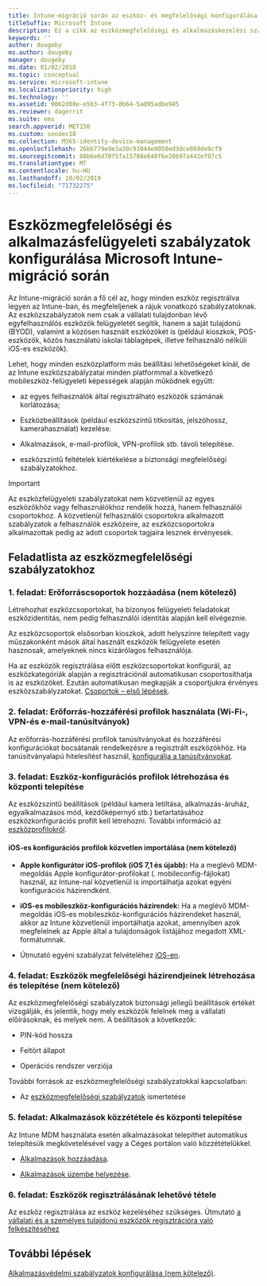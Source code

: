 ```yaml
---
title: Intune-migráció során az eszköz- és megfelelőségi konfigurálása
titleSuffix: Microsoft Intune
description: Ez a cikk az eszközmegfelelőségi és alkalmazáskezelési szabályzatok Microsoft Intune-migráció során történő konfigurálásához szükséges lépéseket ismerteti.
keywords: ''
author: dougeby
ms.author: dougeby
manager: dougeby
ms.date: 01/02/2018
ms.topic: conceptual
ms.service: microsoft-intune
ms.localizationpriority: high
ms.technology: ''
ms.assetid: 0062d08e-e5b3-4f73-8b64-5ad95adbe945
ms.reviewer: dagerrit
ms.suite: ems
search.appverid: MET150
ms.custom: seodec18
ms.collection: M365-identity-device-management
ms.openlocfilehash: 26bb779e9e3a30c93044e0058ed3dce869de0cf9
ms.sourcegitcommit: 88b6e6d70f5fa15708e640f6e20b97a442ef07c5
ms.translationtype: MT
ms.contentlocale: hu-HU
ms.lasthandoff: 10/02/2019
ms.locfileid: "71732275"
---
```

# <a name="configure-device-compliance-and-app-management-policies-when-migrating-to-microsoft-intune"></a>Eszközmegfelelőségi és alkalmazásfelügyeleti szabályzatok konfigurálása Microsoft Intune-migráció során

Az Intune-migráció során a fő cél az, hogy minden eszköz regisztrálva legyen az Intune-ban, és megfeleljenek a rájuk vonatkozó szabályzatoknak. Az eszközszabályzatok nem csak a vállalati tulajdonban lévő egyfelhasználós eszközök felügyeletét segítik, hanem a saját tulajdonú (BYOD), valamint a közösen használt eszközökét is (például kioszkok, POS-eszközök, közös használatú iskolai táblagépek, illetve felhasználó nélküli iOS-es eszközök).

Lehet, hogy minden eszközplatform más beállítási lehetőségeket kínál, de az Intune eszközszabályzatai minden platformmal a következő mobileszköz-felügyeleti képességek alapján működnek együtt:

- az egyes felhasználók által regisztrálható eszközök számának korlátozása;

- Eszközbeállítások (például eszközszintű titkosítás, jelszóhossz, kamerahasználat) kezelése.

- Alkalmazások, e-mail-profilok, VPN-profilok stb. távoli telepítése.

- eszközszintű feltételek kiértékelése a biztonsági megfelelőségi szabályzatokhoz.

> [!IMPORTANT]
> Az eszközfelügyeleti szabályzatokat nem közvetlenül az egyes eszközökhöz vagy felhasználókhoz rendelik hozzá, hanem felhasználói csoportokhoz. A közvetlenül felhasználói csoportokra alkalmazott szabályzatok a felhasználók eszközeire, az eszközcsoportokra alkalmazottak pedig az adott csoportok tagjaira lesznek érvényesek.

## <a name="task-list-for-device-compliance-policies"></a>Feladatlista az eszközmegfelelőségi szabályzatokhoz

### <a name="task-1-add-device-groups-optional"></a>1\. feladat: Erőforráscsoportok hozzáadása (nem kötelező)

Létrehozhat eszközcsoportokat, ha bizonyos felügyeleti feladatokat eszközidentitás, nem pedig felhasználói identitás alapján kell elvégeznie.

Az eszközcsoportok elsősorban kioszkok, adott helyszínre telepített vagy műszakonként mások által használt eszközök felügyelete esetén hasznosak, amelyeknek nincs kizárólagos felhasználója.

Ha az eszközök regisztrálása előtt eszközcsoportokat konfigurál, az eszközkategóriák alapján a regisztrációnál automatikusan csoportosíthatja is az eszközöket. Ezután automatikusan megkapják a csoportjukra érvényes eszközszabályzatokat. [Csoportok – első lépések](groups-get-started.md).

### <a name="task-2-use-resource-access-profiles-wi-fi-vpn-and-email-certificates"></a>2\. feladat: Erőforrás-hozzáférési profilok használata (Wi-Fi-, VPN-és e-mail-tanúsítványok)

Az erőforrás-hozzáférési profilok tanúsítványokat és hozzáférési konfigurációkat bocsátanak rendelkezésre a regisztrált eszközökhöz. Ha tanúsítványalapú hitelesítést használ, [konfigurálja a tanúsítványokat](../protect/certificates-configure.md).

### <a name="task-3-create-and-deploy-device-configuration-profiles"></a>3\. feladat: Eszköz-konfigurációs profilok létrehozása és központi telepítése

Az eszközszintű beállítások (például kamera letiltása, alkalmazás-áruház, egyalkalmazásos mód, kezdőképernyő stb.) betartatásához eszközkonfigurációs profilt kell létrehozni. További információ az [eszközprofilokról](../configuration/device-profiles.md).

#### <a name="directly-import-ios-configuration-profiles-optional"></a>iOS-es konfigurációs profilok közvetlen importálása (nem kötelező)

- **Apple konfigurátor iOS-profilok (iOS 7,1 és újabb):** Ha a meglévő MDM-megoldás Apple konfigurátor-profilokat (. mobileconfig-fájlokat) használ, az Intune-nal közvetlenül is importálhatja azokat egyéni konfigurációs házirendként.

- **iOS-es mobileszköz-konfigurációs házirendek:** Ha a meglévő MDM-megoldás iOS-es mobileszköz-konfigurációs házirendeket használ, akkor az Intune közvetlenül importálhatja azokat, amennyiben azok megfelelnek az Apple által a tulajdonságok listájához megadott XML-formátumnak.

- Útmutató egyéni szabályzat felvételéhez [iOS-en](../configuration/custom-settings-ios.md).

### <a name="task-4-create-and-deploy-device-compliance-policies-optional"></a>4\. feladat: Eszközök megfelelőségi házirendjeinek létrehozása és telepítése (nem kötelező)

Az eszközmegfelelőségi szabályzatok biztonsági jellegű beállítások értékét vizsgálják, és jelentik, hogy mely eszközök felelnek meg a vállalati előírásoknak, és melyek nem. A beállítások a következők:

- PIN-kód hossza

- Feltört állapot

- Operációs rendszer verziója

További források az eszközmegfelelőségi szabályzatokkal kapcsolatban:

- Az [eszközmegfelelőségi szabályzatok](../protect/device-compliance-get-started.md) ismertetése

### <a name="task-5-publish-and-deploy-apps"></a>5\. feladat: Alkalmazások közzététele és központi telepítése

Az Intune MDM használata esetén alkalmazásokat telepíthet automatikus telepítésük megkövetelésével vagy a Céges portálon való közzétételükkel.

- [Alkalmazások hozzáadása](../apps/apps-add.md).

- [Alkalmazások üzembe helyezése](../apps/apps-deploy.md).

### <a name="task-6-enable-device-enrollment"></a>6\. feladat: Eszközök regisztrálásának lehetővé tétele

Az eszköz regisztrálása az eszköz kezeléséhez szükséges. Útmutató [a vállalati és a személyes tulajdonú eszközök regisztrációra való felkészítéséhez](../enrollment/device-enrollment.md)

## <a name="next-steps"></a>További lépések

[Alkalmazásvédelmi szabályzatok konfigurálása (nem kötelező)](../apps/app-protection-policies.md).
